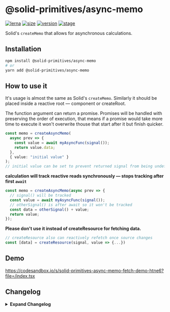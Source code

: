 # @solid-primitives/async-memo

[![lerna](https://img.shields.io/badge/maintained%20with-lerna-cc00ff.svg?style=for-the-badge)](https://lerna.js.org/)
[![size](https://img.shields.io/bundlephobia/minzip/@solid-primitives/async-memo?style=for-the-badge&label=size)](https://bundlephobia.com/package/@solid-primitives/async-memo)
[![version](https://img.shields.io/npm/v/@solid-primitives/async-memo?style=for-the-badge)](https://www.npmjs.com/package/@solid-primitives/async-memo)
[![stage](https://img.shields.io/endpoint?style=for-the-badge&url=https%3A%2F%2Fraw.githubusercontent.com%2Fdavedbase%2Fsolid-primitives%2Fmain%2Fassets%2Fbadges%2Fstage-0.json)](https://github.com/davedbase/solid-primitives#contribution-process)

Solid's `createMemo` that allows for asynchronous calculations.

## Installation

```bash
npm install @solid-primitives/async-memo
# or
yarn add @solid-primitives/async-memo
```

## How to use it

It's usage is almost the same as Solid's `createMemo`. Similarly it should be placed inside a reactive root — component or createRoot.

The function argument can return a promise. Promises will be handled with preserving the order of execution, that means if a promise would take more time to execute it won't overwrite thouse that start after it but finish quicker.

```ts
const memo = createAsyncMemo(
  async prev => {
    const value = await myAsyncFunc(signal());
    return value.data;
  },
  { value: "initial value" }
);
// initial value can be set to prevent returned signal from being undefined
```

**calculation will track reactive reads synchronously — stops tracking after first `await`**

```ts
const memo = createAsyncMemo(async prev => {
  // signal() will be tracked
  const value = await myAsyncFunc(signal());
  // otherSignal() is after await so it won't be tracked
  const data = otherSignal() + value;
  return value;
});
```

**Please don't use it instead of createResource for fetching data.**

```ts
// createResource also can reactively refetch once source changes
const [data] = createResource(signal, value => {...})
```

## Demo

https://codesandbox.io/s/solid-primitives-async-memo-fetch-demo-htne6?file=/index.tsx

## Changelog

<details>
<summary><b>Expand Changelog</b></summary>

0.0.100

Initial release as a Stage-0 primitive.

</details>
